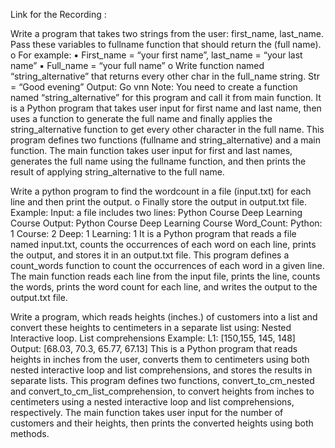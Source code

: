 Link for the Recording : 

Write a program that takes two strings from the user: first_name, last_name. Pass these variables to fullname function that should return the (full name). o For example: ▪ First_name = “your first name”, last_name = “your last name” ▪ Full_name = “your full name” o Write function named “string_alternative” that returns every other char in the full_name string. Str = “Good evening” Output: Go vnn Note: You need to create a function named “string_alternative” for this program and call it from main function.
It is a Python program that takes user input for first name and last name, then uses a function to generate the full name and finally applies the string_alternative function to get every other character in the full name. This program defines two functions (fullname and string_alternative) and a main function. The main function takes user input for first and last names, generates the full name using the fullname function, and then prints the result of applying string_alternative to the full name.

Write a python program to find the wordcount in a file (input.txt) for each line and then print the output. o Finally store the output in output.txt file. Example: Input: a file includes two lines: Python Course Deep Learning Course Output: Python Course Deep Learning Course Word_Count: Python: 1 Course: 2 Deep: 1 Learning: 1
It is a Python program that reads a file named input.txt, counts the occurrences of each word on each line, prints the output, and stores it in an output.txt file. This program defines a count_words function to count the occurrences of each word in a given line. The main function reads each line from the input file, prints the line, counts the words, prints the word count for each line, and writes the output to the output.txt file.

Write a program, which reads heights (inches.) of customers into a list and convert these heights to centimeters in a separate list using:
Nested Interactive loop.
List comprehensions Example: L1: [150,155, 145, 148] Output: [68.03, 70.3, 65.77, 67.13]
This is a Python program that reads heights in inches from the user, converts them to centimeters using both nested interactive loop and list comprehensions, and stores the results in separate lists. This program defines two functions, convert_to_cm_nested and convert_to_cm_list_comprehension, to convert heights from inches to centimeters using a nested interactive loop and list comprehensions, respectively. The main function takes user input for the number of customers and their heights, then prints the converted heights using both methods.
